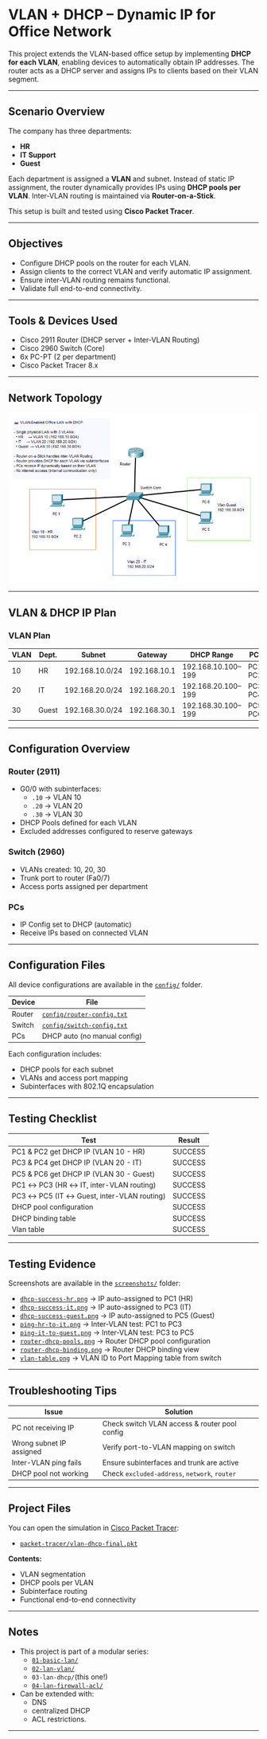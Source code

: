 # VLAN + DHCP – Dynamic IP for Office Network

This project extends the VLAN-based office setup by implementing **DHCP for each VLAN**, enabling devices to automatically obtain IP addresses. The router acts as a DHCP server and assigns IPs to clients based on their VLAN segment.

---

## Scenario Overview

The company has three departments:
- **HR**
- **IT Support**
- **Guest**

Each department is assigned a **VLAN** and subnet. Instead of static IP assignment, the router dynamically provides IPs using **DHCP pools per VLAN**. Inter-VLAN routing is maintained via **Router-on-a-Stick**.

This setup is built and tested using **Cisco Packet Tracer**.

---

## Objectives

- Configure DHCP pools on the router for each VLAN.
- Assign clients to the correct VLAN and verify automatic IP assignment.
- Ensure inter-VLAN routing remains functional.
- Validate full end-to-end connectivity.

---

## Tools & Devices Used

- Cisco 2911 Router (DHCP server + Inter-VLAN Routing)
- Cisco 2960 Switch (Core)
- 6x PC-PT (2 per department)
- Cisco Packet Tracer 8.x

---

## Network Topology

![Network Topology](./topologi.png)

---

## VLAN & DHCP IP Plan

### VLAN Plan

| VLAN | Dept.   | Subnet           | Gateway       | DHCP Range              | PCs          |
|------|---------|------------------|---------------|--------------------------|--------------|
| 10   | HR      | 192.168.10.0/24  | 192.168.10.1  | 192.168.10.100–199      | PC1, PC2     |
| 20   | IT      | 192.168.20.0/24  | 192.168.20.1  | 192.168.20.100–199      | PC3, PC4     |
| 30   | Guest   | 192.168.30.0/24  | 192.168.30.1  | 192.168.30.100–199      | PC5, PC6     |

---

## Configuration Overview

### Router (2911)

- G0/0 with subinterfaces:  
  - `.10` → VLAN 10  
  - `.20` → VLAN 20  
  - `.30` → VLAN 30
- DHCP Pools defined for each VLAN
- Excluded addresses configured to reserve gateways

### Switch (2960)

- VLANs created: 10, 20, 30
- Trunk port to router (Fa0/7)
- Access ports assigned per department

### PCs

- IP Config set to DHCP (automatic)
- Receive IPs based on connected VLAN

---

## Configuration Files

All device configurations are available in the [`config/`](./config) folder.

| Device | File                         |
|--------|------------------------------|
| Router | [`config/router-config.txt`](./config/router-config.txt)   |
| Switch | [`config/switch-config.txt`](./config/switch-config.txt)   |
| PCs    | DHCP auto (no manual config) |

Each configuration includes:
- DHCP pools for each subnet
- VLANs and access port mapping
- Subinterfaces with 802.1Q encapsulation

---

## Testing Checklist

| Test                                         | Result |
|----------------------------------------------|--------|
| PC1 & PC2 get DHCP IP (VLAN 10 - HR)         | SUCCESS|
| PC3 & PC4 get DHCP IP (VLAN 20 - IT)         | SUCCESS|
| PC5 & PC6 get DHCP IP (VLAN 30 - Guest)      | SUCCESS|
| PC1 ↔ PC3 (HR ↔ IT, inter-VLAN routing)      | SUCCESS|
| PC3 ↔ PC5 (IT ↔ Guest, inter-VLAN routing)   | SUCCESS|
| DHCP pool configuration                      | SUCCESS|
| DHCP binding table                           | SUCCESS|
| Vlan table                                   | SUCCESS|

---

## Testing Evidence

Screenshots are available in the [`screenshots/`](./screenshots) folder:

- [`dhcp-success-hr.png`](./screenshots/dhcp-success-hr.png) → IP auto-assigned to PC1 (HR)
- [`dhcp-success-it.png`](./screenshots/dhcp-success-it.png) → IP auto-assigned to PC3 (IT)
- [`dhcp-success-guest.png`](./screenshots/dhcp-success-guest.png) → IP auto-assigned to PC5 (Guest)
- [`ping-hr-to-it.png`](./screenshots/ping-hr-to-it.png) → Inter-VLAN test: PC1 to PC3
- [`ping-it-to-guest.png`](./screenshots/ping-it-to-guest.png) → Inter-VLAN test: PC3 to PC5
- [`router-dhcp-pools.png`](./screenshots/router-dhcp-pools.png) → Router DHCP pool configuration
- [`router-dhcp-binding.png`](./screenshots/router-dhcp-binding.png) → Router DHCP binding view
- [`vlan-table.png`](./screenshots/vlan-table.png) → VLAN ID to Port Mapping table from switch

---

## Troubleshooting Tips

| Issue                            | Solution                                       |
|----------------------------------|------------------------------------------------|
| PC not receiving IP              | Check switch VLAN access & router pool config |
| Wrong subnet IP assigned         | Verify port-to-VLAN mapping on switch         |
| Inter-VLAN ping fails            | Ensure subinterfaces and trunk are active     |
| DHCP pool not working            | Check `excluded-address`, `network`, `router` |

---

## Project Files

You can open the simulation in [Cisco Packet Tracer](https://www.netacad.com/):

- [`packet-tracer/vlan-dhcp-final.pkt`](./packet-tracer/)

**Contents:**
- VLAN segmentation
- DHCP pools per VLAN
- Subinterface routing
- Functional end-to-end connectivity

---

## Notes

- This project is part of a modular series:
  - [`01-basic-lan/`](/01-basic-lan/)
  - [`02-lan-vlan/`](/02-lan-vlan/)
  - `03-lan-dhcp/`(this one!)
  - [`04-lan-firewall-acl/`](/04-lan-firewall-acl/)
- Can be extended with:
  - DNS
  - centralized DHCP
  - ACL restrictions.

---
